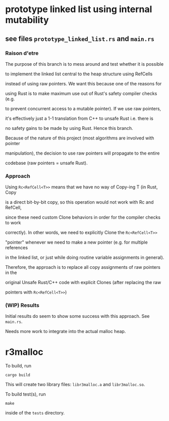 # prototype linked list using internal mutability

## see files `prototype_linked_list.rs` and `main.rs`

### Raison d'etre

The purpose of this branch is to mess around and test whether it is possible

to implement the linked list central to the heap structure using RefCells

instead of using raw pointers. We want this because one of the reasons for

using Rust is to make maximum use out of Rust's safety compiler checks (e.g.

to prevent concurrent access to a mutable pointer). If we use raw pointers,

it's effectively just a 1-1 translation from C++ to unsafe Rust i.e. there is

no safety gains to be made by using Rust. Hence this branch.

Because of the nature of this project (most algorithms are involved with pointer

manipulation), the decision to use raw pointers will propagate to the entire

codebase (raw pointers = unsafe Rust).

### Approach

Using `Rc<RefCell<T>>` means that we have no way of Copy-ing T (in Rust, Copy

is a direct bit-by-bit copy, so this operation would not work with Rc and RefCell,

since these need custom Clone behaviors in order for the compiler checks to work

correctly). In other words, we need to explicitly Clone the `Rc<RefCell<T>>`

"pointer" whenever we need to make a new pointer (e.g. for multiple references

in the linked list, or just while doing routine variable assignments in general).

Therefore, the approach is to replace all copy assignments of raw pointers in the

original Unsafe Rust/C++ code with explicit Clones (after replacing the raw

pointers with `Rc<RefCell<T>>`)

### (WIP) Results

Initial results do seem to show some success with this approach. See `main.rs`.

Needs more work to integrate into the actual malloc heap.

# r3malloc

To build, run

```
cargo build
```

This will create two library files: `libr3malloc.a` and `libr3malloc.so`.

To build test(s), run

```
make
```

inside of the `tests` directory.

